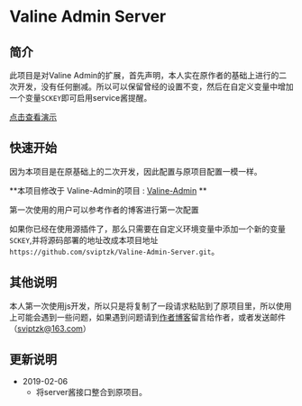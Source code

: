 # Valine Admin Server



## 简介

此项目是对Valine Admin的扩展，首先声明，本人实在原作者的基础上进行的二次开发，没有任何删减。所以可以保留曾经的设置不变，然后在自定义变量中增加一个变量`SCKEY`即可启用service酱提醒。

<a href="/高级配置.md#邮件通知展示" target="_black">点击查看演示</a>




## 快速开始

因为本项目是在原基础上的二次开发，因此配置与原项目配置一模一样。

**本项目修改于 Valine-Admin的项目 : [Valine-Admin](https://github.com/panjunwen/Valine-Admin) **

第一次使用的用户可以参考作者的博客进行第一次配置

如果你已经在使用源插件了，那么只需要在自定义环境变量中添加一个新的变量`SCKEY`,并将源码部署的地址改成本项目地址`https://github.com/sviptzk/Valine-Admin-Server.git`。



## 其他说明

本人第一次使用js开发，所以只是将复制了一段请求粘贴到了原项目里，所以使用上可能会遇到一些问题，如果遇到问题请到[作者博客](https://www.antmoe.com)留言给作者，或者发送邮件（sviptzk@163.com）



## 更新说明

- 2019-02-06
  - 将server酱接口整合到原项目。